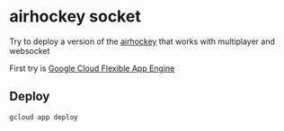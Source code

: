 # airhockey socket

Try to deploy a version of the [airhockey](https://atlemagnussen.github.io/airhockey) that works with multiplayer and websocket

First try is [Google Cloud Flexible App Engine](https://cloud.google.com/appengine/docs/flexible/nodejs/using-websockets-and-session-affinity)

## Deploy
```sh
gcloud app deploy
```